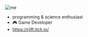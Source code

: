 ![me](https://gfycat.com/fortunatefinehydatidtapeworm-spacegifs-jupiter-juno)

- programming & science enthusiast
- 🎮 Game Developer
- https://riift.itch.io/
